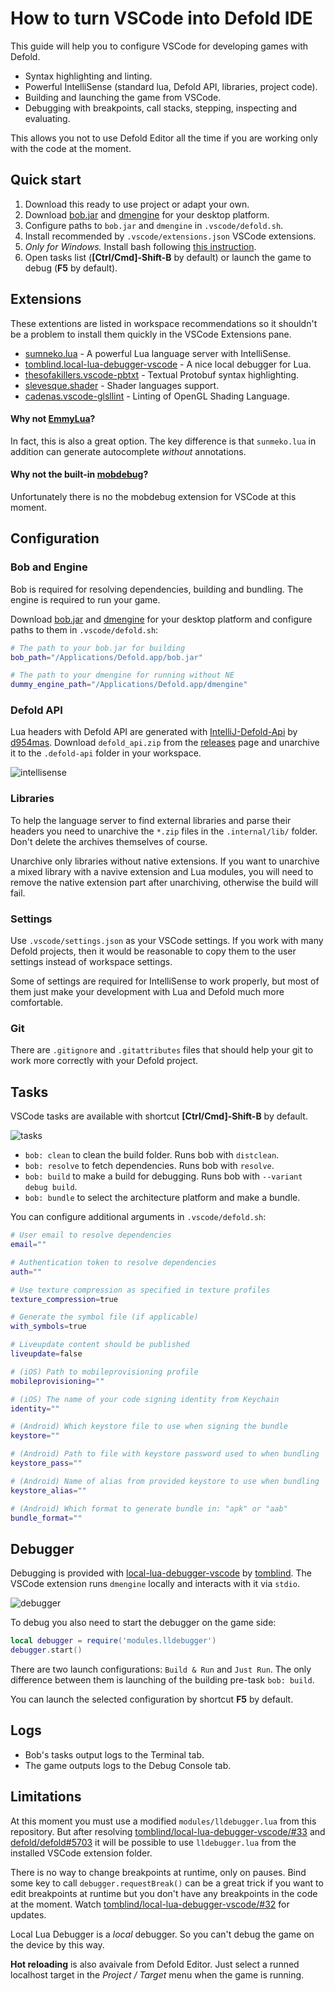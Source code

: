 # How to turn VSCode into Defold IDE

This guide will help you to configure VSCode for developing games with Defold.

- Syntax highlighting and linting.
- Powerful IntelliSense (standard lua, Defold API, libraries, project code).
- Building and launching the game from VSCode.
- Debugging with breakpoints, call stacks, stepping, inspecting and evaluating.

This allows you not to use Defold Editor all the time if you are working only with the code at the moment.

## Quick start

1. Download this ready to use project or adapt your own.
2. Download [bob.jar](https://d.defold.com/stable/) and [dmengine](https://d.defold.com/stable/) for your desktop platform.
3. Configure paths to `bob.jar` and `dmengine` in `.vscode/defold.sh`.
4. Install recommended by `.vscode/extensions.json` VSCode extensions.
5. *Only for Windows.* Install bash following [this instruction](https://stackoverflow.com/a/50527994/6352765).
6. Open tasks list (**[Ctrl/Cmd]-Shift-B** by default) or launch the game to debug (**F5** by default).

## Extensions

These extentions are listed in workspace recommendations so it shouldn't be a problem to install them quickly in the VSCode Extensions pane.

- [sumneko.lua](https://marketplace.visualstudio.com/items?itemName=sumneko.lua) - A powerful Lua language server with IntelliSense.
- [tomblind.local-lua-debugger-vscode](https://marketplace.visualstudio.com/items?itemName=tomblind.local-lua-debugger-vscode) - A nice local debugger for Lua.
- [thesofakillers.vscode-pbtxt](https://marketplace.visualstudio.com/items?itemName=thesofakillers.vscode-pbtxt) - Textual Protobuf syntax highlighting.
- [slevesque.shader](https://marketplace.visualstudio.com/items?itemName=slevesque.shader) - Shader languages support.
- [cadenas.vscode-glsllint](https://marketplace.visualstudio.com/items?itemName=cadenas.vscode-glsllint) - Linting of OpenGL Shading Language.

#### Why not [EmmyLua](https://github.com/EmmyLua/VSCode-EmmyLua)?
In fact, this is also a great option. The key difference is that `sunmeko.lua` in addition can generate autocomplete *without* annotations.

#### Why not the built-in [mobdebug](https://github.com/pkulchenko/MobDebug)?
Unfortunately there is no the mobdebug extension for VSCode at this moment.

## Configuration

### Bob and Engine

Bob is required for resolving dependencies, building and bundling. The engine is required to run your game.

Download [bob.jar](https://d.defold.com/stable/) and [dmengine](https://d.defold.com/stable/) for your desktop platform and configure paths to them in `.vscode/defold.sh`:

```bash
# The path to your bob.jar for building
bob_path="/Applications/Defold.app/bob.jar"

# The path to your dmengine for running without NE
dummy_engine_path="/Applications/Defold.app/dmengine"
```

### Defold API

Lua headers with Defold API are generated with [IntelliJ-Defold-Api](https://github.com/d954mas/IntelliJ-Defold-Api) by [d954mas](https://github.com/d954mas). Download `defold_api.zip` from the [releases](https://github.com/d954mas/IntelliJ-Defold-Api/releases) page and unarchive it to the `.defold-api` folder in your workspace.

![intellisense](https://user-images.githubusercontent.com/4752473/113480000-ca02fd00-949a-11eb-9194-f4e546faef93.gif)

### Libraries

To help the language server to find external libraries and parse their headers you need to unarchive the `*.zip` files in the `.internal/lib/` folder. Don't delete the archives themselves of course.

Unarchive only libraries without native extensions. If you want to unarchive a mixed library with a navive extension and Lua modules, you will need to remove the native extension part after unarchiving, otherwise the build will fail.

### Settings

Use `.vscode/settings.json` as your VSCode settings. If you work with many Defold projects, then it would be reasonable to copy them to the user settings instead of workspace settings.

Some of settings are required for IntelliSense to work properly, but most of them just make your development with Lua and Defold much more comfortable.

### Git

There are `.gitignore` and `.gitattributes` files that should help your git to work more correctly with your Defold project.

## Tasks

VSCode tasks are available with shortcut **[Ctrl/Cmd]-Shift-B** by default.

![tasks](https://user-images.githubusercontent.com/4752473/113480040-fcacf580-949a-11eb-8b8b-da39591373cb.gif)

- `bob: clean` to clean the build folder. Runs bob with `distclean`.
- `bob: resolve` to fetch dependencies. Runs bob with `resolve`.
- `bob: build` to make a build for debugging. Runs bob with `--variant debug build`.
- `bob: bundle` to select the architecture platform and make a bundle.
  
You can configure additional arguments in `.vscode/defold.sh`:

```bash
# User email to resolve dependencies
email=""

# Authentication token to resolve dependencies
auth=""

# Use texture compression as specified in texture profiles
texture_compression=true

# Generate the symbol file (if applicable)
with_symbols=true

# Liveupdate content should be published
liveupdate=false

# (iOS) Path to mobileprovisioning profile
mobileprovisioning=""

# (iOS) The name of your code signing identity from Keychain
identity=""

# (Android) Which keystore file to use when signing the bundle
keystore=""

# (Android) Path to file with keystore password used to when bundling
keystore_pass=""

# (Android) Name of alias from provided keystore to use when bundling
keystore_alias=""

# (Android) Which format to generate bundle in: "apk" or "aab"
bundle_format="" 
```

## Debugger

Debugging is provided with [local-lua-debugger-vscode](https://marketplace.visualstudio.com/items?itemName=tomblind.local-lua-debugger-vscode) by [tomblind](https://github.com/tomblind). The VSCode extension runs `dmengine` locally and interacts with it via `stdio`.

![debugger](https://user-images.githubusercontent.com/4752473/113479667-0897b800-9499-11eb-91c3-00eee42e83f2.gif)

To debug you also need to start the debugger on the game side:

```lua
local debugger = require('modules.lldebugger')
debugger.start()
```

There are two launch configurations: `Build & Run` and `Just Run`. The only difference between them is launching of the building pre-task `bob: build`.

You can launch the selected configuration by shortcut **F5** by default.

## Logs

- Bob's tasks output logs to the Terminal tab.
- The game outputs logs to the Debug Console tab.

## Limitations

At this moment you must use a modified `modules/lldebugger.lua` from this repository. But after resolving [tomblind/local-lua-debugger-vscode/#33](https://github.com/tomblind/local-lua-debugger-vscode/issues/33) and [defold/defold#5703](https://github.com/defold/defold/issues/5703) it will be possible to use `lldebugger.lua` from the installed VSCode extension folder.

There is no way to change breakpoints at runtime, only on pauses. Bind some key to call `debugger.requestBreak()` can be a great trick if you want to edit breakpoints at runtime but you don't have any breakpoints in the code at the moment. Watch [tomblind/local-lua-debugger-vscode/#32](https://github.com/tomblind/local-lua-debugger-vscode/issues/32) for updates.

Local Lua Debugger is a *local* debugger. So you can't debug the game on the device by this way.

**Hot reloading** is also avaivale from Defold Editor. Just select a runned localhost target in the *Project / Target* menu when the game is running.
